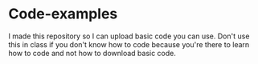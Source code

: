 # Code-examples
I made this repository so I can upload basic code you can use.
Don't use this in class if you don't know how to code because you're there to learn how to code and not how to download basic code.
